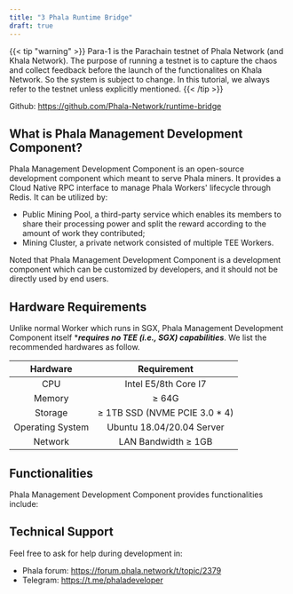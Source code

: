 ```yaml
---
title: "3 Phala Runtime Bridge"
draft: true
---
```


{{< tip "warning" >}}
Para-1 is the Parachain testnet of Phala Network (and Khala Network). The purpose of running a testnet is to capture the chaos and collect feedback before the launch of the functionalites on Khala Network. So the system is subject to change. In this tutorial, we always refer to the testnet unless explicitly mentioned.
{{< /tip >}}

<script>
  MathJax = {
    tex: {
      inlineMath: [['$', '$'], ['\\(', '\\)']],
      displayMath: [['$$','$$'], ['\\[', '\\]']],
      processEscapes: true,
      processEnvironments: true
    },
    options: {
      skipHtmlTags: ['script', 'noscript', 'style', 'textarea', 'pre']
    }
  };
  window.addEventListener('load', (event) => {
      document.querySelectorAll("mjx-container").forEach(function(x){
        x.parentElement.classList += 'has-jax'})
    });
</script>
<script type="text/javascript" id="MathJax-script" async
  src="https://cdn.jsdelivr.net/npm/mathjax@3/es5/tex-mml-chtml.js"></script>

Github: https://github.com/Phala-Network/runtime-bridge

## What is Phala Management Development Component?

Phala Management Development Component is an open-source development component which meant to serve Phala miners. It provides a Cloud Native RPC interface to manage Phala Workers' lifecycle through Redis. It can be utilized by:
- Public Mining Pool, a third-party service which enables its members to share their processing power and split the reward according to the amount of work they contributed;
- Mining Cluster, a private network consisted of multiple TEE Workers.

Noted that Phala Management Development Component is a development component which can be customized by developers, and it should not be directly used by end users.


## Hardware Requirements

Unlike normal Worker which runs in SGX, Phala Management Development Component itself ****requires no TEE (i.e., SGX) capabilities***. We list the recommended hardwares as follow.

| Hardware | Requirement |
| :---: | :---: |
| CPU | Intel E5/8th Core I7 |
| Memory | $\geq$ 64G |
| Storage | $\geq$ 1TB SSD (NVME PCIE 3.0 * 4) |
| Operating System | Ubuntu 18.04/20.04 Server |
| Network | LAN Bandwidth $\geq$ 1GB |


## Functionalities

Phala Management Development Component provides functionalities include:
<!-- TODO.zhe: I think the Worker and Controller accounts have been abandoned -->

<!-- TODO.zhe: we'd better give this a license -->


## Technical Support

Feel free to ask for help during development in:
- Phala forum: https://forum.phala.network/t/topic/2379
- Telegram: https://t.me/phaladeveloper
